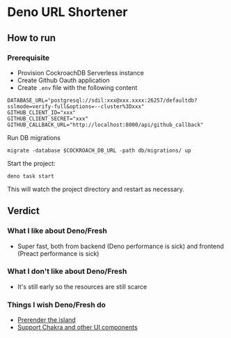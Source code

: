 # Deno URL Shortener

## How to run

### Prerequisite

- Provision CockroachDB Serverless instance
- Create Github Oauth application
- Create `.env` file with the following content

```shell
DATABASE_URL="postgresql://sdil:xxx@xxx.xxxx:26257/defaultdb?sslmode=verify-full&options=--cluster%3Dxxx"
GITHUB_CLIENT_ID="xxx"
GITHUB_CLIENT_SECRET="xxx"
GITHUB_CALLBACK_URL="http://localhost:8000/api/github_callback"
```

Run DB migrations

```shell
migrate -database $COCKROACH_DB_URL -path db/migrations/ up
```

Start the project:

```
deno task start
```

This will watch the project directory and restart as necessary.

## Verdict

### What I like about Deno/Fresh

- Super fast, both from backend (Deno performance is sick) and frontend (Preact performance is sick)

### What I don't like about Deno/Fresh

- It's still early so the resources are still scarce

### Things I wish Deno/Fresh do

- [Prerender the island](https://github.com/denoland/fresh/discussions/489)
- [Support Chakra and other UI components](https://github.com/denoland/fresh/issues/629)